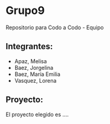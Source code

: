 # Grupo9
Repositorio para Codo a Codo - Equipo 

## Integrantes:
- Apaz, Melisa
- Baez, Jorgelina
- Baez, María Emilia
- Vasquez, Lorena

## Proyecto:
El proyecto elegido es ....
